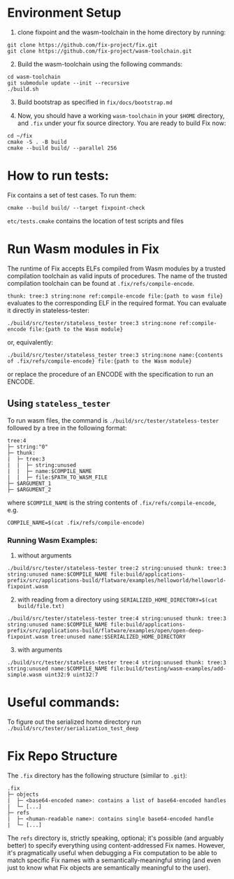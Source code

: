 # Environment Setup

1. clone fixpoint and the wasm-toolchain in the home directory by running:
```
git clone https://github.com/fix-project/fix.git
git clone https://github.com/fix-project/wasm-toolchain.git
```
2. Build the wasm-toolchain using the following commands:
```
cd wasm-toolchain
git submodule update --init --recursive
./build.sh
```
3. Build bootstrap as specified in `fix/docs/bootstrap.md`

4. Now, you should have a working `wasm-toolchain` in your `$HOME` directory,
   and `.fix` under your fix source directory. You are ready to build
Fix now:
```
cd ~/fix
cmake -S . -B build
cmake --build build/ --parallel 256
```

# How to run tests:
Fix contains a set of test cases. To run them:
```
cmake --build build/ --target fixpoint-check
```
`etc/tests.cmake` contains the location of test scripts and files


# Run Wasm modules in Fix
The runtime of Fix accepts ELFs compiled from Wasm modules by a trusted compilation
toolchain as valid inputs of procedures. The name of the trusted compilation toolchain 
can be found at `.fix/refs/compile-encode`. 

`thunk: tree:3 string:none ref:compile-encode file:{path to wasm file}`
evaluates to the corresponding ELF in the required format. You can evaluate it directly in
stateless-tester:
```
./build/src/tester/stateless_tester tree:3 string:none ref:compile-encode file:{path to the Wasm module}
```
or, equivalently:
```
./build/src/tester/stateless_tester tree:3 string:none name:{contents of .fix/refs/compile-encode} file:{path to the Wasm module}
```
or replace the procedure of an ENCODE with the specification to run an ENCODE.

## Using `stateless_tester`
To run wasm files, the command is `./build/src/tester/stateless-tester` followed by a tree in the following format:
```
tree:4
├─ string:"0"
├─ thunk:
|  ├─ tree:3
|  |  ├─ string:unused
|  |  ├─ name:$COMPILE_NAME
|  |  ├─ file:$PATH_TO_WASM_FILE
├─ $ARGUMENT_1
├─ $ARGUMENT_2
```

where `$COMPILE_NAME` is the string contents of `.fix/refs/compile-encode`, e.g.

```
COMPILE_NAME=$(cat .fix/refs/compile-encode)
```

### Running Wasm Examples:
1. without arguments
```
./build/src/tester/stateless-tester tree:2 string:unused thunk: tree:3 string:unused name:$COMPILE_NAME file:build/applications-prefix/src/applications-build/flatware/examples/helloworld/helloworld-fixpoint.wasm
```
2. with reading from a directory using `SERIALIZED_HOME_DIRECTORY=$(cat build/file.txt)`
```
./build/src/tester/stateless-tester tree:4 string:unused thunk: tree:3 string:unused name:$COMPILE_NAME file:build/applications-prefix/src/applications-build/flatware/examples/open/open-deep-fixpoint.wasm tree:unused name:$SERIALIZED_HOME_DIRECTORY
```
3. with arguments
```
./build/src/tester/stateless-tester tree:4 string:unused thunk: tree:3 string:unused name:$COMPILE_NAME file:build/testing/wasm-examples/add-simple.wasm uint32:9 uint32:7
```

# Useful commands:
To figure out the serialized home directory run `./build/src/tester/serialization_test_deep`

# Fix Repo Structure

The `.fix` directory has the following structure (similar to `.git`):
```
.fix
├─ objects
|  ├─ <base64-encoded name>: contains a list of base64-encoded handles
|  └─ [...]
├─ refs
|  ├─ <human-readable name>: contains single base64-encoded handle
|  └─ [...]
```

The `refs` directory is, strictly speaking, optional; it's possible (and
arguably better) to specify everything using content-addressed Fix names.
However, it's pragmatically useful when debugging a Fix computation to be able
to match specific Fix names with a semantically-meaningful string (and even
just to know what Fix objects are semantically meaningful to the user).
